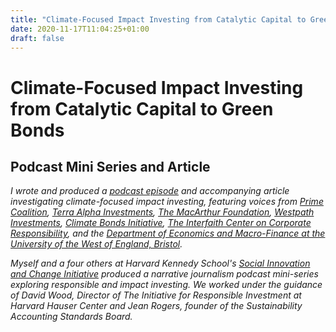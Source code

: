 ```yaml
---
title: "Climate-Focused Impact Investing from Catalytic Capital to Green Bonds"
date: 2020-11-17T11:04:25+01:00
draft: false
---
```


# Climate-Focused Impact Investing from Catalytic Capital to Green Bonds
## Podcast Mini Series and Article 

*I wrote and produced a [podcast episode](https://www.thegoodrushpodcast.com/episodes/episode/2855d4d8/the-tip-of-the-iceberg-climate-finance) and accompanying article investigating climate-focused impact investing, featuring voices from [Prime Coalition](https://www.primecoalition.org/), [Terra Alpha Investments](https://terraalphainvestments.com/), [The MacArthur Foundation](https://www.macfound.org/programs/climate/), [Westpath Investments](https://www.wespath.org/), [Climate Bonds Initiative](https://www.climatebonds.net/), [The Interfaith Center on Corporate Responsibility](https://www.iccr.org/iccrs-issues/environment), and the [Department of Economics and Macro-Finance at the University of the West of England, Bristol](https://people.uwe.ac.uk/Person/DanielaGabor).*

*Myself and a four others at Harvard Kennedy School's [Social Innovation and Change Initiative](https://sici.hks.harvard.edu/) produced a narrative journalism podcast mini-series exploring responsible and impact investing. We worked under the guidance of David Wood, Director of The Initiative for Responsible Investment at Harvard Hauser Center and Jean Rogers, founder of the Sustainability Accounting Standards Board.*